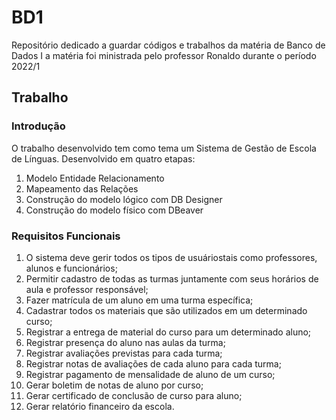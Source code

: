 # BD1
Repositório dedicado a guardar códigos e trabalhos da matéria de Banco de Dados I a matéria foi ministrada pelo professor Ronaldo durante o período 2022/1

## Trabalho

### Introdução

O trabalho desenvolvido tem como tema um Sistema de Gestão de Escola de Línguas.
Desenvolvido em quatro etapas:

1. Modelo Entidade Relacionamento
2. Mapeamento das Relações
3. Construção do modelo lógico com DB Designer
4. Construção do modelo físico com DBeaver

### Requisitos Funcionais

1. O sistema deve gerir todos os tipos de usuáriostais como professores, alunos e funcionários;
2. Permitir cadastro de todas as turmas juntamente com seus horários de aula e professor responsável;
3. Fazer matrícula de um aluno em uma turma específica;
4. Cadastrar todos os materiais que são utilizados em um determinado curso;
5. Registrar a entrega de material do curso para um determinado aluno;
6. Registrar presença do aluno nas aulas da turma;
7. Registrar avaliações previstas para cada turma;
8. Registrar notas de avaliações de cada aluno para cada turma;
9. Registrar pagamento de mensalidade de aluno de um curso;
10. Gerar boletim de notas de aluno por curso;
11. Gerar certificado de conclusão de curso para aluno;
12. Gerar relatório financeiro da escola.
